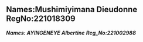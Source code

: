 **Names:Mushimiyimana Dieudonne**
**RegNo:221018309**
-----------------------
***Names: AYINGENEYE Albertine***
***Reg_No:221002988***
